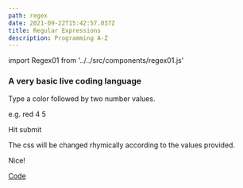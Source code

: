 ```yaml
---
path: regex
date: 2021-09-22T15:42:57.037Z
title: Regular Expressions
description: Programming A-Z
---
```

 
import Regex01 from '../../src/components/regex01.js'

### A very basic live coding language

Type a color followed by two number values.

e.g. red 4 5

Hit submit

The css will be changed rhymically according to the values provided.

<Regex01 />

Nice!

[Code](https://github.com/davidalexandercurrie/itp-blog/blob/master/src/components/regex01.js)


